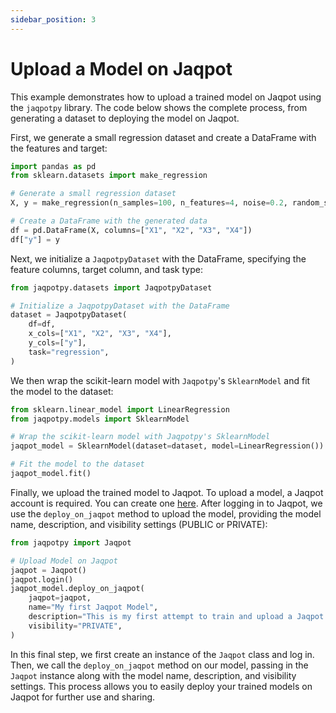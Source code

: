 ```yaml
---
sidebar_position: 3
---
```


# Upload a Model on Jaqpot

This example demonstrates how to upload a trained model on Jaqpot using the `jaqpotpy` library. The code below shows the complete process, from generating a dataset to deploying the model on Jaqpot.

First, we generate a small regression dataset and create a DataFrame with the features and target:

```python
import pandas as pd
from sklearn.datasets import make_regression

# Generate a small regression dataset
X, y = make_regression(n_samples=100, n_features=4, noise=0.2, random_state=42)

# Create a DataFrame with the generated data
df = pd.DataFrame(X, columns=["X1", "X2", "X3", "X4"])
df["y"] = y
```

Next, we initialize a `JaqpotpyDataset` with the DataFrame, specifying the feature columns, target column, and task type:

```python
from jaqpotpy.datasets import JaqpotpyDataset

# Initialize a JaqpotpyDataset with the DataFrame
dataset = JaqpotpyDataset(
    df=df,
    x_cols=["X1", "X2", "X3", "X4"],
    y_cols=["y"],
    task="regression",
)
```

We then wrap the scikit-learn model with `Jaqpotpy`'s `SklearnModel` and fit the model to the dataset:

```python
from sklearn.linear_model import LinearRegression
from jaqpotpy.models import SklearnModel

# Wrap the scikit-learn model with Jaqpotpy's SklearnModel
jaqpot_model = SklearnModel(dataset=dataset, model=LinearRegression())

# Fit the model to the dataset
jaqpot_model.fit()
```

Finally, we upload the trained model to Jaqpot. To upload a model, a Jaqpot account is required. You can create one [here](https://app.jaqpot.org). After logging in to Jaqpot, we use the `deploy_on_jaqpot` method to upload the model, providing the model name, description, and visibility settings (PUBLIC or PRIVATE):

```python
from jaqpotpy import Jaqpot

# Upload Model on Jaqpot
jaqpot = Jaqpot()
jaqpot.login()
jaqpot_model.deploy_on_jaqpot(
    jaqpot=jaqpot,
    name="My first Jaqpot Model",
    description="This is my first attempt to train and upload a Jaqpot model.",
    visibility="PRIVATE",
)
```

In this final step, we first create an instance of the `Jaqpot` class and log in. Then, we call the `deploy_on_jaqpot` method on our model, passing in the `Jaqpot` instance along with the model name, description, and visibility settings. This process allows you to easily deploy your trained models on Jaqpot for further use and sharing.
